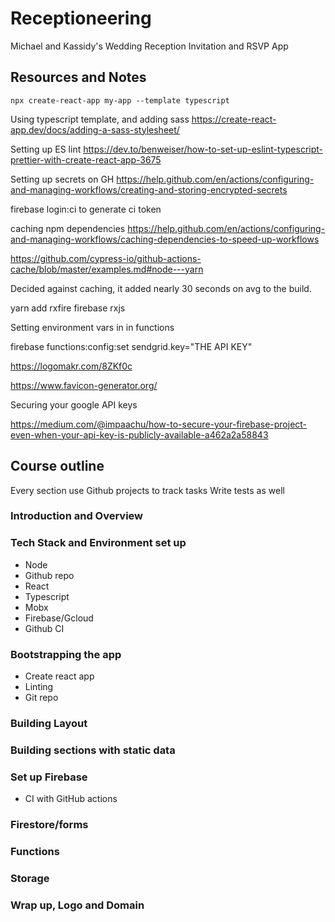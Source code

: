 # Receptioneering

Michael and Kassidy's Wedding Reception Invitation and RSVP App

## Resources and Notes

`npx create-react-app my-app --template typescript`

Using typescript template, and adding sass
<https://create-react-app.dev/docs/adding-a-sass-stylesheet/>

Setting up ES lint <https://dev.to/benweiser/how-to-set-up-eslint-typescript-prettier-with-create-react-app-3675>

Setting up secrets on GH <https://help.github.com/en/actions/configuring-and-managing-workflows/creating-and-storing-encrypted-secrets>

firebase login:ci to generate ci token

caching npm dependencies <https://help.github.com/en/actions/configuring-and-managing-workflows/caching-dependencies-to-speed-up-workflows>

<https://github.com/cypress-io/github-actions-cache/blob/master/examples.md#node---yarn>

Decided against caching, it added nearly 30 seconds on avg to the build.

yarn add rxfire firebase rxjs

Setting environment vars in in functions

firebase functions:config:set sendgrid.key="THE API KEY"

<https://logomakr.com/8ZKf0c>

<https://www.favicon-generator.org/>

Securing your google API keys

<https://medium.com/@impaachu/how-to-secure-your-firebase-project-even-when-your-api-key-is-publicly-available-a462a2a58843>


## Course outline

Every section use Github projects to track tasks
Write tests as well

### Introduction and Overview

### Tech Stack and Environment set up

* Node
* Github repo
* React
* Typescript
* Mobx
* Firebase/Gcloud
* Github CI

### Bootstrapping the app

* Create react app
* Linting
* Git repo

### Building Layout

### Building sections with static data

### Set up Firebase

* CI with GitHub actions

### Firestore/forms

### Functions

### Storage

### Wrap up, Logo and Domain
